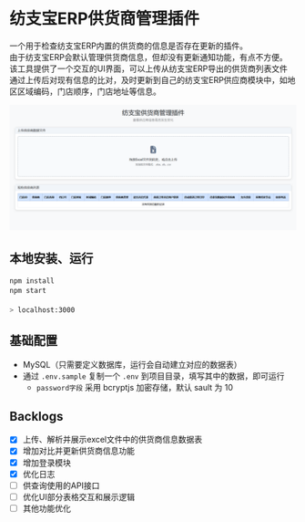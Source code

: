 # 纺支宝ERP供货商管理插件

一个用于检查纺支宝ERP内置的供货商的信息是否存在更新的插件。<br>
由于纺支宝ERP会默认管理供货商信息，但却没有更新通知功能，有点不方便。<br>
该工具提供了一个交互的UI界面，可以上传从纺支宝ERP导出的供货商列表文件<br>
通过上传后对现有信息的比对，及时更新到自己的纺支宝ERP供应商模块中，如地区区域编码，门店顺序，门店地址等信息。<br>

![](screenshot.png)

## 本地安装、运行

```sh
npm install
npm start

> localhost:3000
```

## 基础配置

- MySQL（只需要定义数据库，运行会自动建立对应的数据表）
- 通过 ``` .env.sample ``` 复制一个 ``` .env ``` 到项目目录，填写其中的数据，即可运行
	- ``` password字段 ``` 采用 bcryptjs 加密存储，默认 sault 为 10

## Backlogs

- [x] 上传、解析并展示excel文件中的供货商信息数据表
- [x] 增加对比并更新供货商信息功能
- [x] 增加登录模块
- [x] 优化日志
- [ ] 供查询使用的API接口
- [ ] 优化UI部分表格交互和展示逻辑
- [ ] 其他功能优化